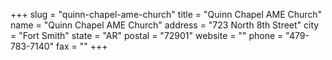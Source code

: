 +++
slug = "quinn-chapel-ame-church"
title = "Quinn Chapel AME Church"
name = "Quinn Chapel AME Church"
address = "723 North 8th Street"
city = "Fort Smith"
state = "AR"
postal = "72901"
website = ""
phone = "479-783-7140"
fax = ""
+++
